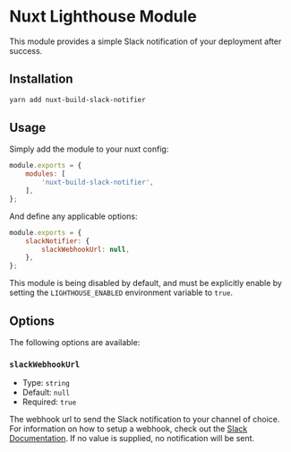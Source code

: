 # Nuxt Lighthouse Module

This module provides a simple Slack notification of your deployment after success.

## Installation

```sh
yarn add nuxt-build-slack-notifier
```

## Usage

Simply add the module to your nuxt config:

```js
module.exports = {
    modules: [
        'nuxt-build-slack-notifier',
    ],
};
```

And define any applicable options:

```js
module.exports = {
    slackNotifier: {
        slackWebhookUrl: null,
    },
};
```

This module is being disabled by default, and must be explicitly enable by setting the `LIGHTHOUSE_ENABLED` environment variable to `true`.

## Options

The following options are available:

### `slackWebhookUrl`

- Type: `string`
- Default: `null`
- Required: `true`

The webhook url to send the Slack notification to your channel of choice. For information on how to setup a webhook, check out the [Slack Documentation](https://api.slack.com/messaging/webhooks). If no value is supplied, no notification will be sent.

